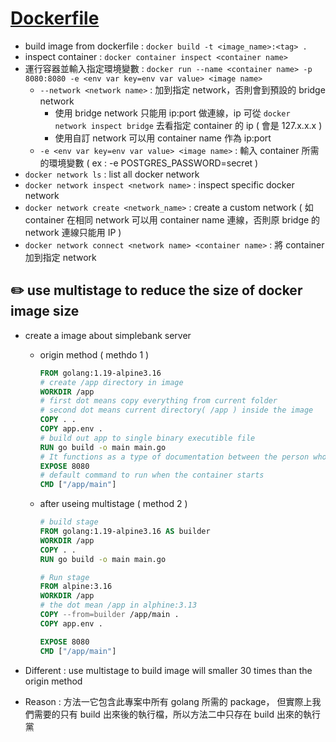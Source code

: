 # [Dockerfile](https://docs.docker.com/engine/reference/builder/)

- build image from dockerfile : `docker build -t <image_name>:<tag> .`
- inspect container : `docker container inspect <container name>`
- 運行容器並輸入指定環境變數 : `docker run --name <container name> -p 8080:8080 -e <env var key=env var value> <image name>`
  - `--network <network name>` : 加到指定 network，否則會到預設的 bridge network
    - 使用 bridge network 只能用 ip:port 做連線，ip 可從 `docker network inspect bridge` 去看指定 container 的 ip ( 會是 127.x.x.x )
    - 使用自訂 network 可以用 container name 作為 ip:port
  - `-e <env var key=env var value> <image name>` : 輸入 container 所需的環境變數 ( ex : -e POSTGRES_PASSWORD=secret )
- `docker network ls` : list all docker network
- `docker network inspect <network name>` : inspect specific docker network
- `docker network create <network_name>` : create a custom network ( 如 container 在相同 network 可以用 container name 連線，否則原 bridge 的 network 連線只能用 IP )
- `docker network connect <network name> <container name>` : 將 container 加到指定 network

## ✏️ use multistage to reduce the size of docker image size

- create a image about simplebank server

  - origin method ( methdo 1 )

    ```dockerfile
    FROM golang:1.19-alpine3.16
    # create /app directory in image
    WORKDIR /app
    # first dot means copy everything from current folder
    # second dot means current directory( /app ) inside the image
    COPY . .
    COPY app.env .
    # build out app to single binary executible file
    RUN go build -o main main.go
    # It functions as a type of documentation between the person who builds the image and the person who runs the container, about which ports are intended to be published
    EXPOSE 8080
    # default command to run when the container starts
    CMD ["/app/main"]
    ```

  - after useing multistage ( method 2 )

    ```dockerfile
    # build stage
    FROM golang:1.19-alpine3.16 AS builder
    WORKDIR /app
    COPY . .
    RUN go build -o main main.go

    # Run stage
    FROM alpine:3.16
    WORKDIR /app
    # the dot mean /app in alphine:3.13
    COPY --from=builder /app/main .
    COPY app.env .

    EXPOSE 8080
    CMD ["/app/main"]
    ```

- Different : use multistage to build image will smaller 30 times than the origin method
- Reason : 方法一它包含此專案中所有 golang 所需的 package， 但實際上我們需要的只有 build 出來後的執行檔，所以方法二中只存在 build 出來的執行黨
